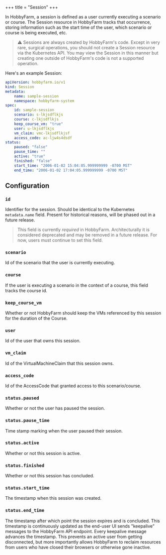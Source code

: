 +++
title = "Session"
+++

In HobbyFarm, a session is defined as a user currently executing a scenario or course. The Session resource in HobbyFarm tracks that occurrence, storing information such as the start time of the user, which scenario or course is being executed, etc. 

> :warning: Sessions are always created by HobbyFarm's code. Except in very rare, surgical operations, you should not create a Session resource via the Kubernetes API. You may view the Session in this manner but creating one outside of HobbyFarm's code is not a supported operation. 

Here's an example Session:

```yaml
apiVersion: hobbyfarm.io/v1
kind: Session
metadata:
    name: sample-session
    namespace: hobbyfarm-system
spec:
    id: sample-session
    scenario: s-lkjsdflkjs
    course: c-lkjsdflkjs
    keep_course_vm: "true"
    user: u-lkjsdflkjs
    vm_claim: vmc-lkjsdflkjsf
    access_code: ac-ljw4s4dsdf
status:
    paused: "false"
    pause_time: ""
    active: "true"
    finished: "false"
    start_time: "2006-01-02 15:04:05.999999999 -0700 MST"
    end_time: "2006-01-02 17:04:05.999999999 -0700 MST"
```

## Configuration

### `id`


Identifier for the session. Should be identical to the Kubernetes `metadata.name` field. Present for historical reasons, will be phased out in a future release. 

> This field is currently *required* in HobbyFarm. Architecturally it is considered deprecated and may be removed in a future release. For now, users must continue to set this field. 

### `scenario`

Id of the scenario that the user is currently executing. 

### `course`

If the user is executing a scenario in the context of a course, this field tracks the course id.

### `keep_course_vm`

Whether or not HobbyFarm should keep the VMs referenced by this session for the duration of the Course. 

### `user`

Id of the user that owns this session.

### `vm_claim`

Id of the VirtualMachineClaim that this session owns. 

### `access_code`

Id of the AccessCode that granted access to this scenario/course.

### `status.paused`

Whether or not the user has paused the session.

### `status.pause_time`

Time stamp marking when the user paused their session.

### `status.active`

Whether or not this session is active. 

### `status.finished`

Whether or not this session has concluded.

### `status.start_time`

The timestamp when this session was created.

### `status.end_time`

The timestamp after which point the session expires and is concluded. This timestamp is continuously updated as the end-user UI sends "keepalive" messages to the HobbyFarm API endpoint. Every keepalive message advances the timestamp. This prevents an active user from getting disconnected, but more importantly allows HobbyFarm to reclaim resources from users who have closed their browsers or otherwise gone inactive.